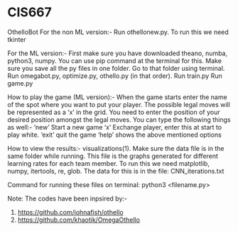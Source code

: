# CIS667
OthelloBot
For the non ML version:-
Run othellonew.py. To run this we need tkinter

For the ML version:-
First make sure you have downloaded theano, numba, python3, numpy. You can use pip command at the terminal for this.
Make sure you save all the py files in one folder.
Go to that folder using terminal.
Run omegabot.py, optimize.py, othello.py (in that order).
Run train.py
Run game.py

How to play the game (ML version):-
When the game starts enter the name of the spot where you want to put your player. The possible legal moves will be represented as a ‘x’ in the grid. You need to enter the position of your desired position amongst the legal moves. You can type the following things as well:-
’new’		Start a new game
‘x’		Exchange player, enter this at start to play white.
‘exit’	quit the game
‘help’	shows the above mentioned options

How to view the results:-
visualizations(1). Make sure the data file is in the same folder while running. This file is the graphs generated for different learning rates for each team member. To run this we need matplotlib, numpy, itertools, re, glob. The data for this is in the file: CNN_iterations.txt

Command for running these files on terminal: python3 <filename.py>


Note: The codes have been inpsired by:-
1. https://github.com/johnafish/othello
2. https://github.com/khaotik/OmegaOthello
